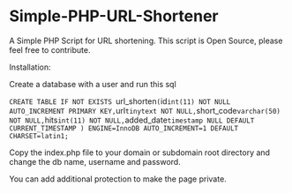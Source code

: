 # Simple-PHP-URL-Shortener
A Simple PHP Script for URL shortening. This script is Open Source, please feel free to contribute.

Installation:

Create a database with a user and run this sql 

`CREATE TABLE IF NOT EXISTS `url_shorten` (
 `id` int(11) NOT NULL AUTO_INCREMENT PRIMARY KEY,
 `url` tinytext NOT NULL,
 `short_code` varchar(50) NOT NULL,
 `hits` int(11) NOT NULL,
 `added_date` timestamp NULL DEFAULT CURRENT_TIMESTAMP
) ENGINE=InnoDB AUTO_INCREMENT=1 DEFAULT CHARSET=latin1;
`

Copy the index.php file to your domain or subdomain root directory and change the db name, username and password.

You can add additional protection to make the page private.
